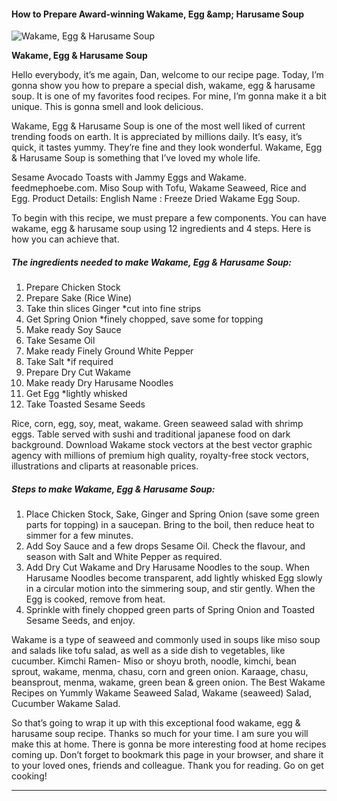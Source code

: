             

#### How to Prepare Award-winning Wakame, Egg &amp;amp; Harusame Soup

![Wakame, Egg &amp; Harusame Soup](https://img-global.cpcdn.com/recipes/3e796ead6af41365/751x532cq70/wakame-egg-harusame-soup-recipe-main-photo.jpg)

**Wakame, Egg &amp; Harusame Soup**

Hello everybody, it’s me again, Dan, welcome to our recipe page. Today, I’m gonna show you how to prepare a special dish, wakame, egg & harusame soup. It is one of my favorites food recipes. For mine, I’m gonna make it a bit unique. This is gonna smell and look delicious.

Wakame, Egg & Harusame Soup is one of the most well liked of current trending foods on earth. It is appreciated by millions daily. It’s easy, it’s quick, it tastes yummy. They’re fine and they look wonderful. Wakame, Egg & Harusame Soup is something that I’ve loved my whole life.

Sesame Avocado Toasts with Jammy Eggs and Wakame. feedmephoebe.com. Miso Soup with Tofu, Wakame Seaweed, Rice and Egg. Product Details: English Name : Freeze Dried Wakame Egg Soup.

To begin with this recipe, we must prepare a few components. You can have wakame, egg & harusame soup using 12 ingredients and 4 steps. Here is how you can achieve that.

##### The ingredients needed to make Wakame, Egg & Harusame Soup:

1.  Prepare Chicken Stock
2.  Prepare Sake (Rice Wine)
3.  Take thin slices Ginger \*cut into fine strips
4.  Get Spring Onion \*finely chopped, save some for topping
5.  Make ready Soy Sauce
6.  Take Sesame Oil
7.  Make ready Finely Ground White Pepper
8.  Take Salt \*if required
9.  Prepare Dry Cut Wakame
10.  Make ready Dry Harusame Noodles
11.  Get Egg \*lightly whisked
12.  Take Toasted Sesame Seeds

Rice, corn, egg, soy, meat, wakame. Green seaweed salad with shrimp eggs. Table served with sushi and traditional japanese food on dark background. Download Wakame stock vectors at the best vector graphic agency with millions of premium high quality, royalty-free stock vectors, illustrations and cliparts at reasonable prices.

##### Steps to make Wakame, Egg & Harusame Soup:

1.  Place Chicken Stock, Sake, Ginger and Spring Onion (save some green parts for topping) in a saucepan. Bring to the boil, then reduce heat to simmer for a few minutes.
2.  Add Soy Sauce and a few drops Sesame Oil. Check the flavour, and season with Salt and White Pepper as required.
3.  Add Dry Cut Wakame and Dry Harusame Noodles to the soup. When Harusame Noodles become transparent, add lightly whisked Egg slowly in a circular motion into the simmering soup, and stir gently. When the Egg is cooked, remove from heat.
4.  Sprinkle with finely chopped green parts of Spring Onion and Toasted Sesame Seeds, and enjoy.

Wakame is a type of seaweed and commonly used in soups like miso soup and salads like tofu salad, as well as a side dish to vegetables, like cucumber. Kimchi Ramen- Miso or shoyu broth, noodle, kimchi, bean sprout, wakame, menma, chasu, corn and green onion. Karaage, chasu, beansprout, menma, wakame, green bean & green onion. The Best Wakame Recipes on Yummly Wakame Seaweed Salad, Wakame (seaweed) Salad, Cucumber Wakame Salad.

So that’s going to wrap it up with this exceptional food wakame, egg & harusame soup recipe. Thanks so much for your time. I am sure you will make this at home. There is gonna be more interesting food at home recipes coming up. Don’t forget to bookmark this page in your browser, and share it to your loved ones, friends and colleague. Thank you for reading. Go on get cooking!

* * *